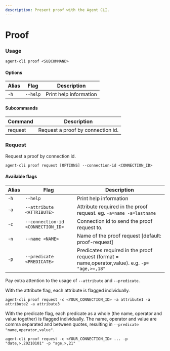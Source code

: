 ```yaml
---
description: Present proof with the Agent CLI.
---
```


# Proof

### Usage

```
agent-cli proof <SUBCOMMAND>
```

#### Options

| Alias | Flag     | Description            |
| ----- | -------- | ---------------------- |
| `-h`  | `--help` | Print help information |

#### Subcommands

| Command | Description                       |
| ------- | --------------------------------- |
| request | Request a proof by connection id. |

### Request

Request a proof by connection id.

```
agent-cli proof request [OPTIONS] --connection-id <CONNECTION_ID>
```

#### Available flags

| Alias | Flag                              | Description                                                                                     |
| ----- | --------------------------------- | ----------------------------------------------------------------------------------------------- |
| `-h`  | `--help`                          | Print help information                                                                          |
| `-a`  | `--attribute <ATTRIBUTE>`         | Attribute required in the proof request. eg. `-a=name -a=lastname`                              |
| `-c`  | `--connection-id <CONNECTION_ID>` | Connection id to send the proof request to.                                                     |
| `-n`  | `--name <NAME>`                   | Name of the proof request \[default: proof-request]                                             |
| `-p`  | `--predicate <PREDICATE>`         | Predicates required in the proof request (format = name,operator,value). e.g. `-p= "age,>=,18"` |

Pay extra attention to the usage of `--attribute` and `--predicate`.&#x20;

With the attribute flag, each attribute is flagged individually.

```
agent-cli proof request -c <YOUR_CONNECTION_ID> -a attribute1 -a attribute2 -a attribute3
```

With the predicate flag, each predicate as a whole (the name, operator and value together) is flagged individually. The name, operator and value are comma separated and between quotes, resulting in `--predicate "name,operator,value"`.

```
agent-cli proof request -c <YOUR_CONNECTION_ID> ... -p "date,>,20210101" -p "age,>,21"
```
